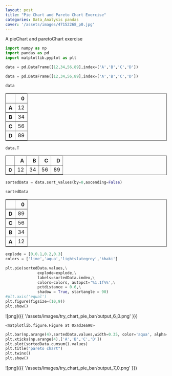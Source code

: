 ```yaml
---
layout: post
title: "Pie Chart and Pareto Chart Exercise"
categories: Data_Analysis pandas
cover: '/assets/images/47152268_p0.jpg'
---
```


 A pieChart and paretoChart exercise


```python
import numpy as np
import pandas as pd
import matplotlib.pyplot as plt

```


```python
data = pd.DataFrame([12,34,56,89],index=['A','B','C','D'])
```


```python
data = pd.DataFrame([12,34,56,89],index=['A','B','C','D'])

data
```




<div>
<table border="1" class="dataframe">
  <thead>
    <tr style="text-align: right;">
      <th></th>
      <th>0</th>
    </tr>
  </thead>
  <tbody>
    <tr>
      <th>A</th>
      <td>12</td>
    </tr>
    <tr>
      <th>B</th>
      <td>34</td>
    </tr>
    <tr>
      <th>C</th>
      <td>56</td>
    </tr>
    <tr>
      <th>D</th>
      <td>89</td>
    </tr>
  </tbody>
</table>
</div>




```python
data.T
```




<div>
<table border="1" class="dataframe">
  <thead>
    <tr style="text-align: right;">
      <th></th>
      <th>A</th>
      <th>B</th>
      <th>C</th>
      <th>D</th>
    </tr>
  </thead>
  <tbody>
    <tr>
      <th>0</th>
      <td>12</td>
      <td>34</td>
      <td>56</td>
      <td>89</td>
    </tr>
  </tbody>
</table>
</div>




```python
sortedData = data.sort_values(by=0,ascending=False)

sortedData
```




<div>
<table border="1" class="dataframe">
  <thead>
    <tr style="text-align: right;">
      <th></th>
      <th>0</th>
    </tr>
  </thead>
  <tbody>
    <tr>
      <th>D</th>
      <td>89</td>
    </tr>
    <tr>
      <th>C</th>
      <td>56</td>
    </tr>
    <tr>
      <th>B</th>
      <td>34</td>
    </tr>
    <tr>
      <th>A</th>
      <td>12</td>
    </tr>
  </tbody>
</table>
</div>




```python
explode = [0,0.1,0.2,0.3]
colors = ['lime','aqua','lightslategrey','khaki']

plt.pie(sortedData.values,\
              explode=explode,\
              labels=sortedData.index,\
              colors=colors, autopct='%1.1f%%',\
              pctdistance = 0.6,\
              shadow = True, startangle = 90)
#plt.axis('equal')
plt.figure(figsize=(10,9))
plt.show()
```


![png]({{ '/assets/images/try_chart_pie_bar/output_6_0.png' }})



    <matplotlib.figure.Figure at 0xad3ea90>



```python
plt.bar(np.arange(4),sortedData.values,width=0.35, color='aqua', alpha=0.4,align='center')
plt.xticks(np.arange(4),['A','B','C','D'])
plt.plot(sortedData.cumsum().values)
plt.title("pareto chart")
plt.twinx()
plt.show()
```


![png]({{ '/assets/images/try_chart_pie_bar/output_7_0.png' }})
